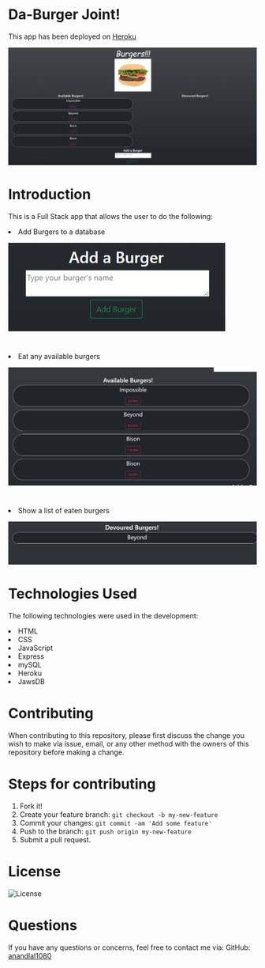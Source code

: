# Da-Burger Joint!

This app has been deployed on [Heroku](https://calm-bayou-87683.herokuapp.com/)

![Main Page](./images/main.PNG)

# Introduction

This is a Full Stack app that allows the user to do the following:

<li> Add Burgers to a database</li>

![Add Burgers](./images/add.PNG)

#

<li> Eat any available burgers</li>

![Add Burgers](./images/available.PNG)

#

<li> Show a list of eaten burgers</li>

![Add Burgers](./images/devoured.PNG)

#

# Technologies Used

The following technologies were used in the development:

<li> HTML</li>
<li> CSS</li>
<li> JavaScript</li>
<li> Express</li>
<li> mySQL</li>
<li> Heroku</li>
<li> JawsDB</li>

# Contributing

When contributing to this repository, please first discuss the change you wish to make via issue, email, or any other method with the owners of this repository before making a change.

# Steps for contributing

1. Fork it!
2. Create your feature branch: `git checkout -b my-new-feature`
3. Commit your changes: `git commit -am 'Add some feature'`
4. Push to the branch: `git push origin my-new-feature`
5. Submit a pull request.

# License

![License](https://img.shields.io/badge/License-MIT-blue)

# Questions

If you have any questions or concerns, feel free to contact me via:
GitHub: [anandlal1080](https://github.com/anandlal1080)
